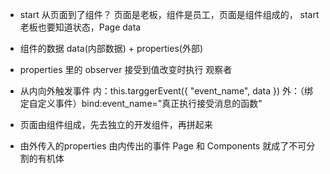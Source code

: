 - start 从页面到了组件？
  页面是老板，组件是员工，页面是组件组成的，
  start 老板也要知道状态，Page data 
  <countdown start="{{start}}"/>

- 组件的数据 data(内部数据) + properties(外部)
- properties 里的 observer 接受到值改变时执行 观察者 
- 从内向外触发事件
  内：this.targgerEvent({
    "event_name",
    data
  })
  外：（绑定自定义事件）bind:event_name="真正执行接受消息的函数"

- 页面由组件组成，先去独立的开发组件，再拼起来
- 由外传入的properties 由内传出的事件
  Page 和 Components 就成了不可分割的有机体 